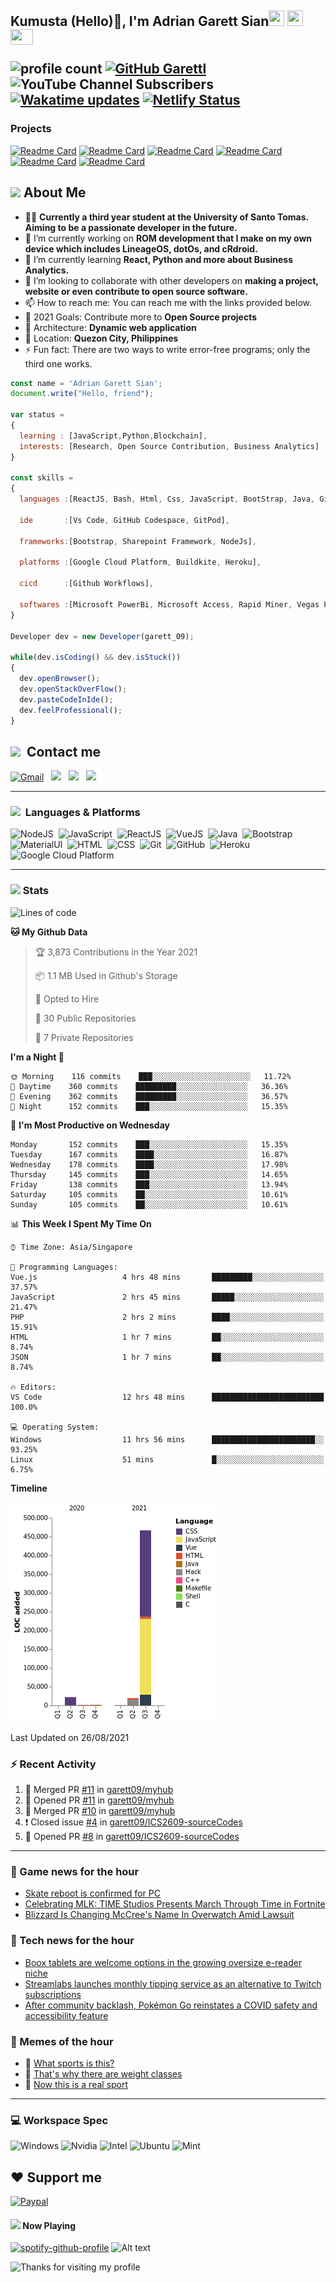 <h2> Kumusta (Hello)🙏, I'm Adrian Garett Sian<img src="https://cultofthepartyparrot.com/parrots/hd/githubparrot.gif" width="25" height="25"/>
    <img src="https://cultofthepartyparrot.com/flags/hd/iranparrot.gif" width="25" height="25"/>
    <img src="https://cultofthepartyparrot.com/parrots/asyncparrot.gif" width="36" height="25"/>
 

![profile count](https://komarev.com/ghpvc/?username=garett09&color=red) 
[![GitHub Garettl](https://img.shields.io/github/followers/garett09?label=follow&style=social)](https://github.com/garett09) 
![YouTube Channel Subscribers](https://img.shields.io/youtube/channel/subscribers/UChAoCAh1jVTaMz0Sc61X5Xw?style=social) 
[![Wakatime updates](https://github.com/garett09/garett09/actions/workflows/update-commits.yml/badge.svg?branch=main)](https://github.com/garett09/garett09/actions/workflows/update-commits.yml) 
[![Netlify Status](https://api.netlify.com/api/v1/badges/62999bf4-98d2-4882-a325-da266023bf2b/deploy-status)](https://app.netlify.com/sites/cocky-mccarthy-7a67fb/deploys)
&nbsp;
    
### Projects
[![Readme Card](https://github-readme-stats.vercel.app/api/pin/?username=garett09&repo=tapos-na-ba-ang-covid-ph&show_owner=true)](https://github.com/garett09/tapos-na-ba-ang-covid-ph)
[![Readme Card](https://github-readme-stats.vercel.app/api/pin/?username=garett09&repo=project-COVID&show_owner=true)](https://github.com/garett09/project-COVID)
[![Readme Card](https://github-readme-stats.vercel.app/api/pin/?username=garett09&repo=afk-hotel&show_owner=true)](https://github.com/garett09/afk-hotel)
[![Readme Card](https://github-readme-stats.vercel.app/api/pin/?username=garett09&repo=garett09&show_owner=true)](https://github.com/garett09/garett09)
[![Readme Card](https://github-readme-stats.vercel.app/api/pin/?username=garett09&repo=myhub&show_owner=true)](https://github.com/garett09/myhub)
[![Readme Card](https://github-readme-stats.vercel.app/api/pin/?username=garett09&repo=techfolio&show_owner=true)](https://github.com/garett09/techfolio)


    
## <img src="https://media.giphy.com/media/fTsZNbPQxJWtor2LXE/giphy.gif"  width="30">&nbsp;About Me
-   👩‍💻  **Currently a third year student at the University of Santo Tomas. Aiming to be a passionate developer in the future.**
-   🔭  I’m currently working on  **ROM development that I make on my own device which includes LineageOS, dotOs, and cRdroid.**
-   🌱  I’m currently learning **React, Python and more about Business Analytics.**
-   👯  I’m looking to collaborate with other developers on **making a project, website or even contribute to open source software.**
-   📫  How to reach me: You can reach me with the links provided below. 
-   🥅  2021 Goals: Contribute more to **Open Source projects**
-   👷  Architecture: **Dynamic web application**
-   📍   Location: **Quezon City, Philippines** 
-   ⚡  Fun fact: There are two ways to write error-free programs; only the third one works.

```javascript
const name = 'Adrian Garett Sian';
document.write("Hello, friend");

var status = 
{ 
  learning : [JavaScript,Python,Blockchain],
  interests: [Research, Open Source Contribution, Business Analytics]
}

const skills = 
{
  languages :[ReactJS, Bash, Html, Css, JavaScript, BootStrap, Java, Git, Markdown, VueJS],
  
  ide       :[Vs Code, GitHub Codespace, GitPod],
  
  frameworks:[Bootstrap, Sharepoint Framework, NodeJs],
  
  platforms :[Google Cloud Platform, Buildkite, Heroku],
  
  cicd      :[Github Workflows],

  softwares :[Microsoft PowerBi, Microsoft Access, Rapid Miner, Vegas Pro]
}

Developer dev = new Developer(garett_09);

while(dev.isCoding() && dev.isStuck())  
{
  dev.openBrowser();
  dev.openStackOverFlow();
  dev.pasteCodeInIde();
  dev.feelProfessional();
}
```

## <img src="https://media.giphy.com/media/c5vDr1rkcbcrBwG9SX/giphy.gif" width="30">&nbsp; Contact me

<a href="mailto:adriansian@gmail.com"><img alt="Gmail" src="https://img.shields.io/badge/Gmail-D14836?style=for-the-badge&logo=gmail&logoColor=white" /></a> &nbsp;
<a href="https://instagram.com/adriansian"><img src="https://img.shields.io/badge/@adriansian_-E4405F?style=for-the-badge&logo=instagram&logoColor=white"/></a> &nbsp;
<a href="https://t.me/garett_09"><img src="https://img.shields.io/badge/@garett_09_-2CA5E0?style=for-the-badge&logo=telegram&logoColor=white"/></a> &nbsp;
<a href="https://www.linkedin.com/in/adrian-garett-sian-766775159/"><img src="https://img.shields.io/badge/-Adrian%20Garett%20Sian-blue?style=flat-square&logo=Linkedin&logoColor=white&link=https://www.linkedin.com/in/adrian-garett-sian-766775159/"/></a> &nbsp;

---

###  <img src="https://media.giphy.com/media/WUlplcMpOCEmTGBtBW/giphy.gif" width="30"> &nbsp;Languages & Platforms

![NodeJS](https://img.shields.io/badge/Node.js-43853D?style=for-the-badge&logo=node.js&logoColor=white)&nbsp;
![JavaScript](https://img.shields.io/badge/JavaScript-F7DF1E?style=for-the-badge&logo=javascript&logoColor=black)&nbsp;
![ReactJS](https://img.shields.io/badge/React.js-20232A?style=for-the-badge&logo=react&logoColor=61DAFB)&nbsp;
![VueJS](https://img.shields.io/badge/Vue.js-35495E?style=for-the-badge&logo=vuedotjs&logoColor=4FC08D)&nbsp;
![Java](https://img.shields.io/badge/Java-ED8B00?style=for-the-badge&logo=java&logoColor=white)&nbsp;
![Bootstrap](https://img.shields.io/badge/Bootstrap-563D7C?style=for-the-badge&logo=bootstrap&logoColor=white)&nbsp;
![MaterialUI](https://img.shields.io/badge/Material--UI-0081CB?style=for-the-badge&logo=material-ui&logoColor=white)&nbsp;
![HTML](https://img.shields.io/badge/HTML-E34F26?style=for-the-badge&logo=html5&logoColor=white)&nbsp;
![CSS](https://img.shields.io/badge/CSS-1572B6?style=for-the-badge&logo=css&logoColor=white)&nbsp;
![Git](https://img.shields.io/badge/git-%23F05033.svg?style=for-the-badge&logo=git&logoColor=white)&nbsp;
![GitHub](https://img.shields.io/badge/GitHub-100000?style=for-the-badge&logo=github&logoColor=white)&nbsp;
![Heroku](https://img.shields.io/badge/Heroku-430098?style=for-the-badge&logo=heroku&logoColor=white)&nbsp;
![Google Cloud Platform](https://img.shields.io/badge/Google_Cloud-4285F4?style=for-the-badge&logo=google-cloud&logoColor=white)&nbsp;

---

### <img src="https://media.giphy.com/media/l378c04F2fjeZ7vH2/giphy.gif" width="30">&nbsp;Stats


<!--START_SECTION:waka-->
![Lines of code](https://img.shields.io/badge/From%20Hello%20World%20I%27ve%20Written-512326%20lines%20of%20code-blue)

**🐱 My Github Data** 

> 🏆 3,873 Contributions in the Year 2021
 > 
> 📦 1.1 MB Used in Github's Storage 
 > 
> 💼 Opted to Hire
 > 
> 📜 30 Public Repositories 
 > 
> 🔑 7 Private Repositories  
 > 
**I'm a Night 🦉** 

```text
🌞 Morning    116 commits    ███░░░░░░░░░░░░░░░░░░░░░░   11.72% 
🌆 Daytime    360 commits    █████████░░░░░░░░░░░░░░░░   36.36% 
🌃 Evening    362 commits    █████████░░░░░░░░░░░░░░░░   36.57% 
🌙 Night      152 commits    ███░░░░░░░░░░░░░░░░░░░░░░   15.35%

```
📅 **I'm Most Productive on Wednesday** 

```text
Monday       152 commits    ███░░░░░░░░░░░░░░░░░░░░░░   15.35% 
Tuesday      167 commits    ████░░░░░░░░░░░░░░░░░░░░░   16.87% 
Wednesday    178 commits    ████░░░░░░░░░░░░░░░░░░░░░   17.98% 
Thursday     145 commits    ███░░░░░░░░░░░░░░░░░░░░░░   14.65% 
Friday       138 commits    ███░░░░░░░░░░░░░░░░░░░░░░   13.94% 
Saturday     105 commits    ██░░░░░░░░░░░░░░░░░░░░░░░   10.61% 
Sunday       105 commits    ██░░░░░░░░░░░░░░░░░░░░░░░   10.61%

```


📊 **This Week I Spent My Time On** 

```text
⌚︎ Time Zone: Asia/Singapore

💬 Programming Languages: 
Vue.js                   4 hrs 48 mins       █████████░░░░░░░░░░░░░░░░   37.57% 
JavaScript               2 hrs 45 mins       █████░░░░░░░░░░░░░░░░░░░░   21.47% 
PHP                      2 hrs 2 mins        ████░░░░░░░░░░░░░░░░░░░░░   15.91% 
HTML                     1 hr 7 mins         ██░░░░░░░░░░░░░░░░░░░░░░░   8.74% 
JSON                     1 hr 7 mins         ██░░░░░░░░░░░░░░░░░░░░░░░   8.74%

🔥 Editors: 
VS Code                  12 hrs 48 mins      █████████████████████████   100.0%

💻 Operating System: 
Windows                  11 hrs 56 mins      ███████████████████████░░   93.25% 
Linux                    51 mins             █░░░░░░░░░░░░░░░░░░░░░░░░   6.75%

```

**Timeline**

![Chart not found](https://raw.githubusercontent.com/garett09/garett09/main/charts/bar_graph.png) 


 Last Updated on 26/08/2021
<!--END_SECTION:waka-->

### :zap: Recent Activity

<!--START_SECTION:activity-->
1. 🎉 Merged PR [#11](https://github.com/garett09/myhub/pull/11) in [garett09/myhub](https://github.com/garett09/myhub)
2. 💪 Opened PR [#11](https://github.com/garett09/myhub/pull/11) in [garett09/myhub](https://github.com/garett09/myhub)
3. 🎉 Merged PR [#10](https://github.com/garett09/myhub/pull/10) in [garett09/myhub](https://github.com/garett09/myhub)
4. ❗️ Closed issue [#4](https://github.com/garett09/ICS2609-sourceCodes/issues/4) in [garett09/ICS2609-sourceCodes](https://github.com/garett09/ICS2609-sourceCodes)
5. 💪 Opened PR [#8](https://github.com/garett09/ICS2609-sourceCodes/pull/8) in [garett09/ICS2609-sourceCodes](https://github.com/garett09/ICS2609-sourceCodes)
<!--END_SECTION:activity-->

---

### 📣 Game news for the hour

<!-- GAME:START -->
 - [Skate reboot is confirmed for PC](https://www.pcgamer.com/skate-reboot-is-confirmed-for-pc)
 - [Celebrating MLK: TIME Studios Presents March Through Time in Fortnite](https://news.xbox.com/en-us/2021/08/26/time-studios-march-through-time-in-fortnite/)
 - [Blizzard Is Changing McCree's Name In Overwatch Amid Lawsuit](https://kotaku.com/blizzard-is-changing-mccrees-name-in-overwatch-amid-law-1847565597)<!-- GAME:END -->

### 📣 Tech news for the hour

<!-- TECH:START -->
 - [Boox tablets are welcome options in the growing oversize e-reader niche](http://feedproxy.google.com/~r/Techcrunch/~3/BFvAFnKOpPI/)
 - [Streamlabs launches monthly tipping service as an alternative to Twitch subscriptions](https://www.theverge.com/2021/8/26/22643160/streamlabs-monthly-tipping-subscription-twitch-zero-fees)
 - [After community backlash, Pokémon Go reinstates a COVID safety and accessibility feature](http://feedproxy.google.com/~r/Techcrunch/~3/V7CKGm2gQQA/)<!-- TECH:END -->

### 📣 Memes of the hour

<!-- MEMES:START -->
 - 🚖 [What sports is this?](http://9gag.com/gag/a9EGejm)
 - 🚯 [That&#039;s why there are weight classes](http://9gag.com/gag/aEp45DM)
 - 🚯 [Now this is a real sport](http://9gag.com/gag/aO3WEqE)<!-- MEMES:END -->

--- 



### 💻 Workspace Spec

![Windows](https://img.shields.io/badge/Windows-11-0078D6?style=for-the-badge&logo=windows&logoColor=white)
![Nvidia](https://img.shields.io/badge/NVIDIA-RTX3070-76B900?style=for-the-badge&logo=nvidia&logoColor=white)
![Intel](https://img.shields.io/badge/Intel-Core_i7_10th-0071C5?style=for-the-badge&logo=intel&logoColor=white)
![Ubuntu](https://img.shields.io/badge/Ubuntu-E95420?style=for-the-badge&logo=ubuntu&logoColor=white)
![Mint](https://img.shields.io/badge/Linux_Mint-87CF3E?style=for-the-badge&logo=linux-mint&logoColor=white)


## ❤ Support me
[![Paypal](https://img.shields.io/badge/PayPal-garett_09?style=for-the-badge&logo=paypal&logoColor=white)](https://paypal.me/garett_09)


#### <img src="https://media.giphy.com/media/vybWlRniCXzZC/giphy.gif" width="30">&nbsp;Now Playing 

 [![spotify-github-profile](https://spotify-github-profile.vercel.app/api/view?uid=garett_09&cover_image=true&theme=default)](https://spotify-github-profile.vercel.app/api/view?uid=garett_09&redirect=true)
![Alt text](https://spotify-recently-played-readme.vercel.app/api?user=garett_09&width=510)

<img height="120" alt="Thanks for visiting my profile" width="100%" src="https://github.com/dibyendu415/dibyendu415/blob/master/marquee.svg" />
